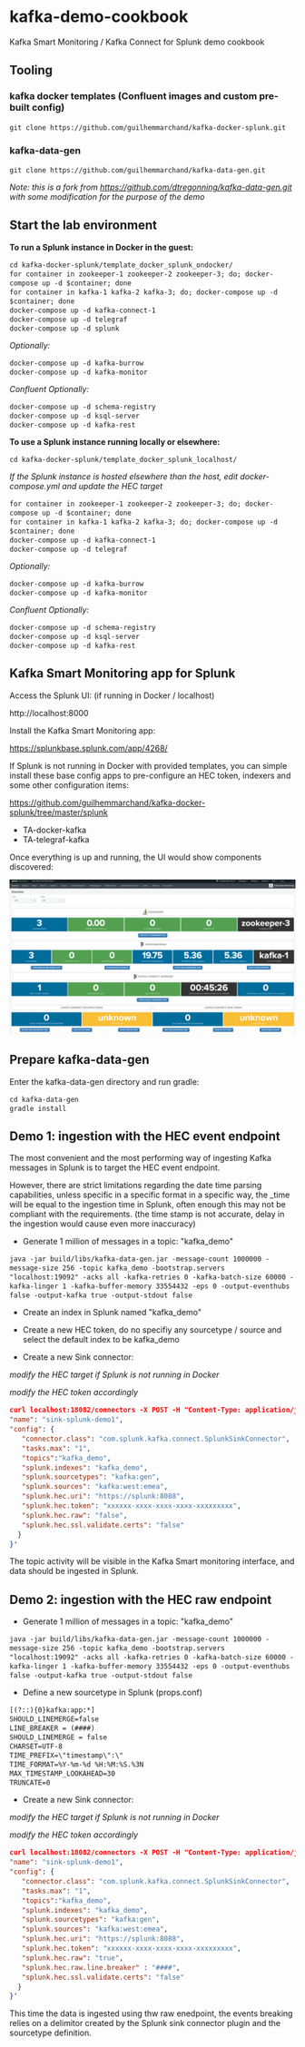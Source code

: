 # kafka-demo-cookbook
Kafka Smart Monitoring / Kafka Connect for Splunk demo cookbook

## Tooling

### kafka docker templates (Confluent images and custom pre-built config)

    git clone https://github.com/guilhemmarchand/kafka-docker-splunk.git

### kafka-data-gen

    git clone https://github.com/guilhemmarchand/kafka-data-gen.git

*Note: this is a fork from https://github.com/dtregonning/kafka-data-gen.git with some modification for the purpose of the demo*

## Start the lab environment

**To run a Splunk instance in Docker in the guest:**

    cd kafka-docker-splunk/template_docker_splunk_ondocker/
    for container in zookeeper-1 zookeeper-2 zookeeper-3; do; docker-compose up -d $container; done
    for container in kafka-1 kafka-2 kafka-3; do; docker-compose up -d $container; done
    docker-compose up -d kafka-connect-1
    docker-compose up -d telegraf
    docker-compose up -d splunk

*Optionally:*

    docker-compose up -d kafka-burrow
    docker-compose up -d kafka-monitor

*Confluent Optionally:*

    docker-compose up -d schema-registry
    docker-compose up -d ksql-server
    docker-compose up -d kafka-rest

**To use a Splunk instance running locally or elsewhere:**

    cd kafka-docker-splunk/template_docker_splunk_localhost/

*If the Splunk instance is hosted elsewhere than the host, edit docker-compose.yml and update the HEC target*

    for container in zookeeper-1 zookeeper-2 zookeeper-3; do; docker-compose up -d $container; done
    for container in kafka-1 kafka-2 kafka-3; do; docker-compose up -d $container; done
    docker-compose up -d kafka-connect-1
    docker-compose up -d telegraf

*Optionally:*

    docker-compose up -d kafka-burrow
    docker-compose up -d kafka-monitor

*Confluent Optionally:*

    docker-compose up -d schema-registry
    docker-compose up -d ksql-server
    docker-compose up -d kafka-rest

## Kafka Smart Monitoring app for Splunk

Access the Splunk UI: (if running in Docker / localhost)

http://localhost:8000

Install the Kafka Smart Monitoring app:

https://splunkbase.splunk.com/app/4268/

If Splunk is not running in Docker with provided templates, you can simple install these base config apps to pre-configure an HEC token, indexers and some other configuration items:

https://github.com/guilhemmarchand/kafka-docker-splunk/tree/master/splunk

- TA-docker-kafka
- TA-telegraf-kafka

Once everything is up and running, the UI would show components discovered:

![screenshot1](./img/app_main.png)

## Prepare kafka-data-gen

Enter the kafka-data-gen directory and run gradle:

```
cd kafka-data-gen
gradle install
```

## Demo 1: ingestion with the HEC event endpoint

The most convenient and the most performing way of ingesting Kafka messages in Splunk is to target the HEC event endpoint.

However, there are strict limitations regarding the date time parsing capabilities, unless specific in a specific format in a specific way, the _time will be equal to the ingestion time in Splunk, often enough this may not be compliant with the requirements. (the time stamp is not accurate, delay in the ingestion would cause even more inaccuracy)

- Generate 1 million of messages in a topic: "kafka_demo"

```
java -jar build/libs/kafka-data-gen.jar -message-count 1000000 -message-size 256 -topic kafka_demo -bootstrap.servers "localhost:19092" -acks all -kafka-retries 0 -kafka-batch-size 60000 -kafka-linger 1 -kafka-buffer-memory 33554432 -eps 0 -output-eventhubs false -output-kafka true -output-stdout false
```

- Create an index in Splunk named "kafka_demo"

- Create a new HEC token, do no specifiy any sourcetype / source and select the default index to be kafka_demo

- Create a new Sink connector:

*modify the HEC target if Splunk is not running in Docker*

*modify the HEC token accordingly*

```json
curl localhost:18082/connectors -X POST -H "Content-Type: application/json" -d '{
"name": "sink-splunk-demo1",
"config": {
   "connector.class": "com.splunk.kafka.connect.SplunkSinkConnector",
   "tasks.max": "1",
   "topics":"kafka_demo",
   "splunk.indexes": "kafka_demo",
   "splunk.sourcetypes": "kafka:gen",
   "splunk.sources": "kafka:west:emea",
   "splunk.hec.uri": "https://splunk:8088",
   "splunk.hec.token": "xxxxxx-xxxx-xxxx-xxxx-xxxxxxxxx",
   "splunk.hec.raw": "false",
   "splunk.hec.ssl.validate.certs": "false"
  }
}'
```

The topic activity will be visible in the Kafka Smart monitoring interface, and data should be ingested in Splunk.

## Demo 2: ingestion with the HEC raw endpoint

- Generate 1 million of messages in a topic: "kafka_demo"

```
java -jar build/libs/kafka-data-gen.jar -message-count 1000000 -message-size 256 -topic kafka_demo -bootstrap.servers "localhost:19092" -acks all -kafka-retries 0 -kafka-batch-size 60000 -kafka-linger 1 -kafka-buffer-memory 33554432 -eps 0 -output-eventhubs false -output-kafka true -output-stdout false
```

- Define a new sourcetype in Splunk (props.conf)

```
[(?::){0}kafka:app:*]
SHOULD_LINEMERGE=false
LINE_BREAKER = (####)
SHOULD_LINEMERGE = false
CHARSET=UTF-8
TIME_PREFIX=\"timestamp\":\"
TIME_FORMAT=%Y-%m-%d %H:%M:%S.%3N
MAX_TIMESTAMP_LOOKAHEAD=30
TRUNCATE=0
```

- Create a new Sink connector:

*modify the HEC target if Splunk is not running in Docker*

*modify the HEC token accordingly*

```json
curl localhost:18082/connectors -X POST -H "Content-Type: application/json" -d '{
"name": "sink-splunk-demo1",
"config": {
   "connector.class": "com.splunk.kafka.connect.SplunkSinkConnector",
   "tasks.max": "1",
   "topics":"kafka_demo",
   "splunk.indexes": "kafka_demo",
   "splunk.sourcetypes": "kafka:gen",
   "splunk.sources": "kafka:west:emea",
   "splunk.hec.uri": "https://splunk:8088",
   "splunk.hec.token": "xxxxxx-xxxx-xxxx-xxxx-xxxxxxxxx",
   "splunk.hec.raw": "true",
   "splunk.hec.raw.line.breaker" : "####",   
   "splunk.hec.ssl.validate.certs": "false"
  }
}'
```

This time the data is ingested using thw raw enedpoint, the events breaking relies on a delimitor created by the Splunk sink connector plugin and the sourcetype definition.

